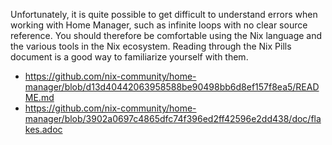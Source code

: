 Unfortunately, it is quite possible to get difficult to understand errors when working with Home Manager, such as infinite loops with no clear source reference. You should therefore be comfortable using the Nix language and the various tools in the Nix ecosystem. Reading through the Nix Pills document is a good way to familiarize yourself with them.

- https://github.com/nix-community/home-manager/blob/d13d40442063958588be90498bb6d8ef157f8ea5/README.md
- https://github.com/nix-community/home-manager/blob/3902a0697c4865dfc74f396ed2ff42596e2dd438/doc/flakes.adoc
